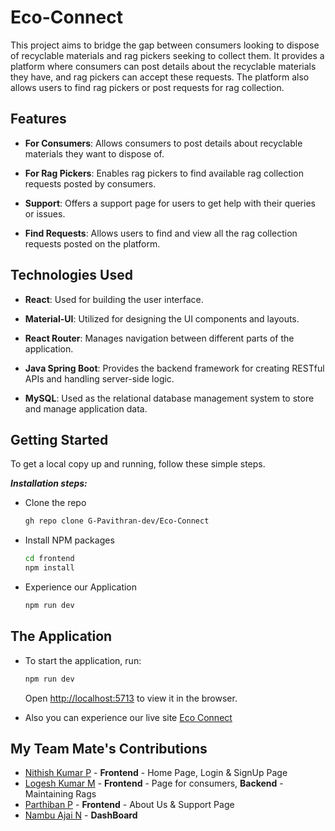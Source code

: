 # Eco-Connect

This project aims to bridge the gap between consumers looking to dispose of recyclable materials and rag pickers seeking to collect them. It provides a platform where consumers can post details about the recyclable materials they have, and rag pickers can accept these requests. The platform also allows users to find rag pickers or post requests for rag collection.

## Features

- **For Consumers**: Allows consumers to post details about recyclable materials they want to dispose of.

- **For Rag Pickers**: Enables rag pickers to find available rag collection requests posted by consumers.

- **Support**: Offers a support page for users to get help with their queries or issues.

- **Find Requests**: Allows users to find and view all the rag collection requests posted on the platform.
  
## Technologies Used

- **React**: Used for building the user interface.

- **Material-UI**: Utilized for designing the UI components and layouts.

- **React Router**: Manages navigation between different parts of the application.

- **Java Spring Boot**: Provides the backend framework for creating RESTful APIs and handling server-side logic.

- **MySQL**: Used as the relational database management system to store and manage application data.
  
## Getting Started
To get a local copy up and running, follow these simple steps.

***Installation steps:***

- Clone the repo
  
  ```bash
  gh repo clone G-Pavithran-dev/Eco-Connect
  ```
- Install NPM packages
  
  ```bash
  cd frontend
  npm install
  ```
- Experience our Application
  
  ```bash
  npm run dev
  ```
## The Application
- To start the application, run:
  ```bash
  npm run dev
  ```
  Open [http://localhost:5713](http://localhost:5713) to view it in the browser.

- Also you can experience our live site [Eco Connect](https://eco-connect-infinity.vercel.app)

## My Team Mate's Contributions 

- [Nithish Kumar P](https://github.com/nithishuchiha) - **Frontend** - Home Page, Login & SignUp Page
- [Logesh Kumar M](https://github.com/Logeshkumar007) - **Frontend** - Page for consumers, **Backend** - Maintaining Rags
- [Parthiban P](https://github.com/Parthiban-P-dev) - **Frontend** - About Us & Support Page
- [Nambu Ajai N](https://github.com/Nambuajai) - **DashBoard**
